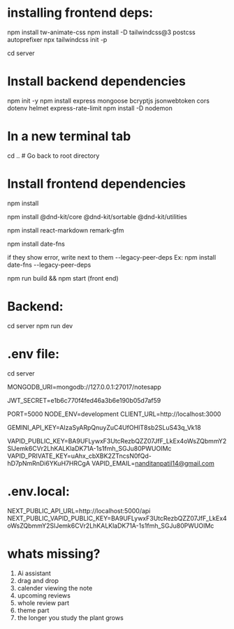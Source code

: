 # installing frontend deps:
npm install tw-animate-css
npm install -D tailwindcss@3 postcss autoprefixer
npx tailwindcss init -p

cd server
# Install backend dependencies
npm init -y
npm install express mongoose bcryptjs jsonwebtoken cors dotenv helmet express-rate-limit
npm install -D nodemon

# In a new terminal tab
cd .. # Go back to root directory

# Install frontend dependencies
npm install

npm install @dnd-kit/core @dnd-kit/sortable @dnd-kit/utilities

npm install react-markdown remark-gfm

npm install date-fns

if they show error, write next to them --legacy-peer-deps
Ex: npm install date-fns --legacy-peer-deps




npm run build && npm start (front end)
# Backend:
cd server
npm run dev

# .env file:
cd server

MONGODB_URI=mongodb://127.0.0.1:27017/notesapp

JWT_SECRET=e1b6c770f4fed46a3b6e190b05d7af59

PORT=5000
NODE_ENV=development
CLIENT_URL=http://localhost:3000

GEMINI_API_KEY=AIzaSyARpQnuyZuC4UfOHIT8sb2SLuS43q_Vk18

VAPID_PUBLIC_KEY=BA9UFLywxF3UtcRezbQZZ07JfF_LkEx4oWsZQbmmY2SlJemk6CVr2LhKALKlaDK71A-1s1fmh_SGJu80PWUOIMc
VAPID_PRIVATE_KEY=uAhx_cbXBK2ZTncsN0fQd-hD7pNmRnDi6YKuH7HRCgA
VAPID_EMAIL=nanditanpatil14@gmail.com

# .env.local:

NEXT_PUBLIC_API_URL=http://localhost:5000/api
NEXT_PUBLIC_VAPID_PUBLIC_KEY=BA9UFLywxF3UtcRezbQZZ07JfF_LkEx4oWsZQbmmY2SlJemk6CVr2LhKALKlaDK71A-1s1fmh_SGJu80PWUOIMc


# whats missing?

1) Ai assistant
2) drag and drop
3) calender viewing the note
4) upcoming reviews
5) whole review part
6) theme part
7) the longer you study the plant grows






